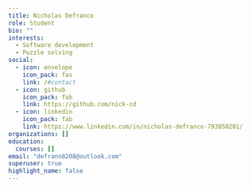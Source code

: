 ```yaml
---
title: Nicholas Defranco
role: Student
bio: ""
interests:
  - Software development
  - Puzzle solving
social:
  - icon: envelope
    icon_pack: fas
    link: /#contact
  - icon: github
    icon_pack: fab
    link: https://github.com/nick-cd
  - icon: linkedin
    icon_pack: fab
    link: https://www.linkedin.com/in/nicholas-defranco-793850201/
organizations: []
education:
  courses: []
email: "defrann8208@outlook.com"
superuser: true
highlight_name: false
---
```

